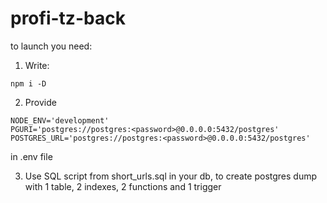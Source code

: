 # profi-tz-back
 to launch you need:
 1) Write:
 ```
npm i -D
```
 2) Provide
 ```
NODE_ENV='development'
PGURI='postgres://postgres:<password>@0.0.0.0:5432/postgres'
POSTGRES_URL='postgres://postgres:<password>@0.0.0.0:5432/postgres'
```
in .env file

3) Use SQL script from short_urls.sql in your db, to create postgres dump with 1 table, 2 indexes, 2 functions and 1 trigger
